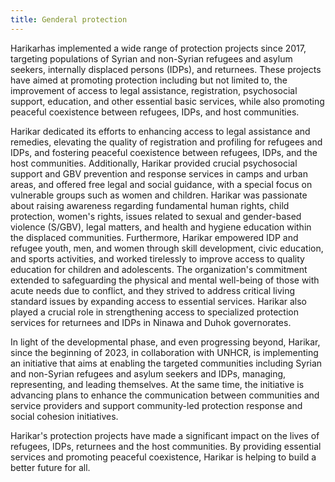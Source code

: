 ```yaml
---
title: Genderal protection
---
```


Harikarhas implemented a wide range of protection projects since 2017, targeting populations of Syrian and non-Syrian refugees and asylum seekers, internally displaced persons (IDPs), and returnees. These projects have aimed at promoting protection including but not limited to, the improvement of access to legal assistance, registration, psychosocial support, education, and other essential basic services, while also promoting peaceful coexistence between refugees, IDPs, and host communities.

Harikar dedicated its efforts to enhancing access to legal assistance and remedies, elevating the quality of registration and profiling for refugees and IDPs, and fostering peaceful coexistence between refugees, IDPs, and the host communities. Additionally, Harikar provided crucial psychosocial support and GBV prevention and response services in camps and urban areas, and offered free legal and social guidance, with a special focus on vulnerable groups such as women and children. Harikar was passionate about raising awareness regarding fundamental human rights, child protection, women's rights, issues related to sexual and gender-based violence (S/GBV), legal matters, and health and hygiene education within the displaced communities. Furthermore, Harikar empowered IDP and refugee youth, men, and women through skill development, civic education, and sports activities, and worked tirelessly to improve access to quality education for children and adolescents. The organization's commitment extended to safeguarding the physical and mental well-being of those with acute needs due to conflict, and they strived to address critical living standard issues by expanding access to essential services. Harikar also played a crucial role in strengthening access to specialized protection services for returnees and IDPs in Ninawa and Duhok governorates.

In light of the developmental phase, and even progressing beyond, Harikar, since the beginning of 2023, in collaboration with UNHCR, is implementing an initiative that aims at enabling the targeted communities including Syrian and non-Syrian refugees and asylum seekers and IDPs, managing, representing, and leading themselves. At the same time, the initiative is advancing plans to enhance the communication between communities and service providers and support community-led protection response and social cohesion initiatives.

Harikar's protection projects have made a significant impact on the lives of refugees, IDPs, returnees and the host communities. By providing essential services and promoting peaceful coexistence, Harikar is helping to build a better future for all.
